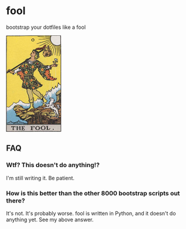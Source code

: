 # fool

bootstrap your dotfiles like a fool

![the fool tarot card](img/fool.jpg)

## FAQ

### Wtf? This doesn't do anything!?

I'm still writing it. Be patient.

### How is this better than the other 8000 bootstrap scripts out there?

It's not. It's probably worse. fool is written in Python, and it doesn't do
anything yet. See my above answer.
